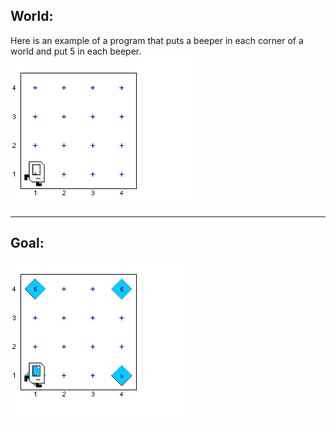 ## World:

Here is an example of a program that puts a beeper in each corner of a world and put 5 in each beeper.
<img src="/Images/Example_10_world.PNG"/>
<hr>

## Goal:
<img src="/Images/Example_10_goal.PNG"/>
